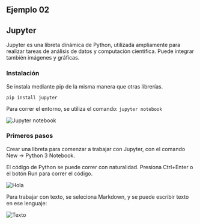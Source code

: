 ## Ejemplo 02

## Jupyter

Jupyter es una libreta dinámica de Python, utilizada ampliamente para realizar tareas de análisis de datos y computación científica. Puede integrar también imágenes y  gráficas.

### Instalación

Se instala mediante pip de la misma manera que otras librerías.

`pip install jupyter`

Para correr el entorno, se utiliza el comando: `jupyter notebook`

![Jupyter notebook](jupyter.png)

### Primeros pasos

Crear una libreta para comenzar a trabajar con Jupyter, con el comando New -> Python 3 Notebook.

El código de Python se puede correr con naturalidad. Presiona Ctrl+Enter o el botón Run para correr el código.

![Hola](hola.png)

Para trabajar con texto, se seleciona Markdown, y se puede escribir texto en ese lenguaje:

![Texto](text.png)

